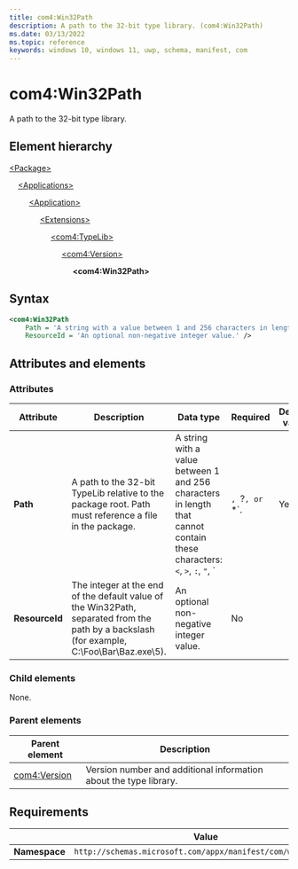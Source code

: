 ```yaml
---
title: com4:Win32Path
description: A path to the 32-bit type library. (com4:Win32Path)
ms.date: 03/13/2022
ms.topic: reference
keywords: windows 10, windows 11, uwp, schema, manifest, com
---
```


# com4:Win32Path

A path to the 32-bit type library.

## Element hierarchy

[\<Package\>](element-package.md)

&nbsp;&nbsp;&nbsp;&nbsp;[\<Applications\>](element-applications.md)

&nbsp;&nbsp;&nbsp;&nbsp; &nbsp;&nbsp;&nbsp;&nbsp;[\<Application\>](element-application.md)

&nbsp;&nbsp;&nbsp;&nbsp; &nbsp;&nbsp;&nbsp;&nbsp; &nbsp;&nbsp;&nbsp;&nbsp;[\<Extensions\>](element-1-extensions.md)

&nbsp;&nbsp;&nbsp;&nbsp; &nbsp;&nbsp;&nbsp;&nbsp; &nbsp;&nbsp;&nbsp;&nbsp; &nbsp;&nbsp;&nbsp;&nbsp;[\<com4:TypeLib\>](element-com4-typelib.md)

&nbsp;&nbsp;&nbsp;&nbsp; &nbsp;&nbsp;&nbsp;&nbsp; &nbsp;&nbsp;&nbsp;&nbsp; &nbsp;&nbsp;&nbsp;&nbsp; &nbsp;&nbsp;&nbsp;&nbsp;[\<com4:Version\>](element-com4-version.md)

&nbsp;&nbsp;&nbsp;&nbsp; &nbsp;&nbsp;&nbsp;&nbsp; &nbsp;&nbsp;&nbsp;&nbsp; &nbsp;&nbsp;&nbsp;&nbsp; &nbsp;&nbsp;&nbsp;&nbsp; &nbsp;&nbsp;&nbsp;&nbsp;**\<com4:Win32Path\>**

## Syntax

```xml
<com4:Win32Path
    Path = 'A string with a value between 1 and 256 characters in length that cannot contain these characters: <, >, :, ", |, ?, or *.'
    ResourceId = 'An optional non-negative integer value.' />
```

## Attributes and elements

### Attributes

| Attribute | Description | Data type | Required | Default value |
|-|-|-|-|-|
| **Path** | A path to the 32-bit TypeLib relative to the package root. Path must reference a file in the package. | A string with a value between 1 and 256 characters in length that cannot contain these characters: `<`, `>`, `:`, `"`, `|`, `?`, or `*`. | Yes |  |
| **ResourceId** | The integer at the end of the default value of the Win32Path, separated from the path by a backslash (for example, C:\Foo\Bar\Baz.exe\5). | An optional non-negative integer value. | No |  |

### Child elements

None.

### Parent elements

| Parent element | Description |
|-|-|
| [com4:Version](element-com4-version.md) | Version number and additional information about the type library. |

## Requirements

|   | Value  |
|--|--|
| **Namespace** | `http://schemas.microsoft.com/appx/manifest/com/windows10/4` |
